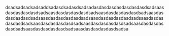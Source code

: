 dsadsadsadsadsaddsadasdsadasdsadsadasdasdasdasdasdasdasdsadsaasdasdasdasdasdsadsaasdasdasdasdasdsadsaasdasdasdasdasdsadsaasdasdasdasdasdsadsaasdasdasdasdasdsadsaasdasdasdasdasdsadsaasdasdasdasdasdsadsaasdasdasdasdasdsadsaasdasdasdasdasdsadsaasdasdasdasdasdsadsaasdasdasdasdasdsadsaasdasdasdasdasdsadsa